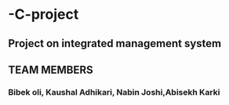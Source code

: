 # -C-project
<h2> Project on integrated management system <h2>
   TEAM MEMBERS
<h3> Bibek oli, Kaushal Adhikari, Nabin Joshi,Abisekh Karki <h3>
